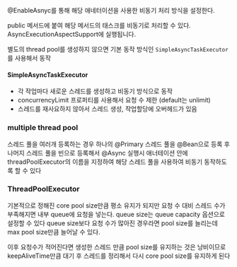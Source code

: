 
@EnableAsnyc를 통해 해당 애네터이션을 사용한 비동기 처리 방식을 설정한다.

public 메서드에 붙여 해당 메서드의 태스크를 비동기로 처리할 수 있다.
AsyncExecutionAspectSupport에 실행됩니다.

별도의 thread pool를 생성하지 않으면 기본 동작 방식인 `SimpleAsyncTaskExecutor` 를 사용해서 동작

#### SimpleAsyncTaskExecutor

- 각 작업마다 새로운 스레드를 생성하고 비동기 방식으로 동작
- concurrencyLimit 프로퍼티를 사용해서 요청 수 제한 (default는 unlimit)
- 스레드를 재사요하지 않아서 스레드 생성, 작업할당에 오버헤드가 있음

### multiple thread pool

스레드 풀을 여러개 등록하는 경우 하나의 @Primary 스레드 풀을 @Bean으로 등록 후 나머지 스레드 풀을 빈으로 등록해서 @Async 실행시 애너테이션 안에 threadPoolExecutor의 이름을 지정하여 해당 스레드 풀을 사용하여 비동기 동작하도록 할 수 있다

### ThreadPoolExecutor

기본적으로 정해진 core pool size만큼 평소 유지가 되지만 요청 수 대비 스레드 수가 부족해지면
내부 queue에 요청을 넣는다.
queue size는 queue capacity 옵션으로 설정할 수 있다
queue size보다 요청 수가 많아진 경우라면 pool size를 늘리는데 max pool size만큼 늘어날 수 있다.

이후 요청수가 적어진다면 생성한 스레드 만큼 pool size를 유지하는 것은 낭비이므로 keepAliveTime만큼 대기 후 스레드를 정리해서 다시 core pool size를 유지하게 된다